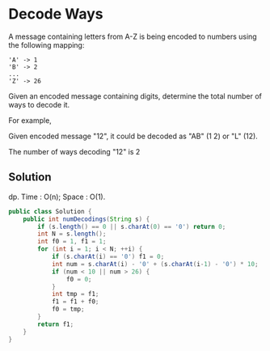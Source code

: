 # Decode Ways

A message containing letters from A-Z is being encoded to numbers using the following mapping:

    'A' -> 1
    'B' -> 2
    ...
    'Z' -> 26

Given an encoded message containing digits, determine the total number of ways to decode it.

For example,

Given encoded message "12", it could be decoded as "AB" (1 2) or "L" (12).

The number of ways decoding "12" is 2

## Solution

dp. Time : O(n); Space : O(1).

```java
public class Solution {
    public int numDecodings(String s) {
        if (s.length() == 0 || s.charAt(0) == '0') return 0;
        int N = s.length();
        int f0 = 1, f1 = 1;
        for (int i = 1; i < N; ++i) {
            if (s.charAt(i) == '0') f1 = 0;
            int num = s.charAt(i) - '0' + (s.charAt(i-1) - '0') * 10;
            if (num < 10 || num > 26) {
                f0 = 0;
            }
            int tmp = f1;
            f1 = f1 + f0;
            f0 = tmp;
        }
        return f1;
    }
}
```